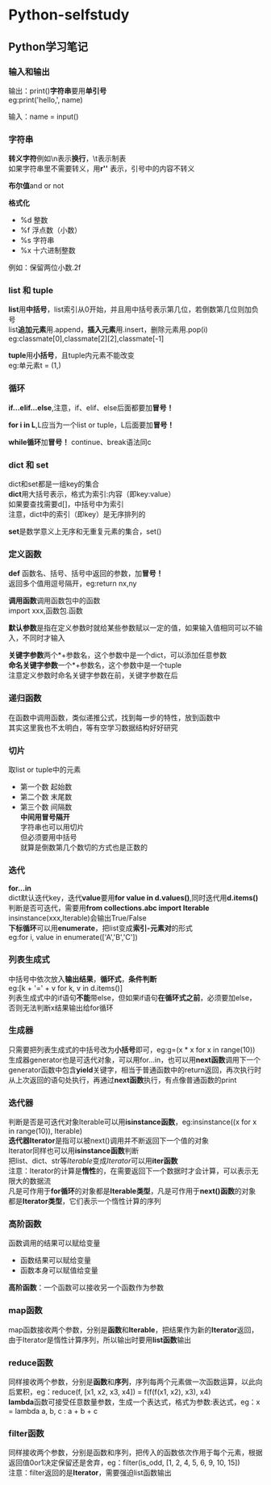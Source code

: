# Python-selfstudy
## Python学习笔记  
### 输入和输出  

输出：print()**字符串**要用**单引号**<br>
eg:print('hello,', name)<br>

输入：name = input()<br>

### 字符串

**转义字符**例如\n表示**换行**，\t表示制表<br>
如果字符串里不需要转义，用**r''** 表示，引号中的内容不转义<br>

**布尔值**and or not

**格式化**<br>
- %d 整数    
- %f 浮点数（小数）   
- %s 字符串    
- %x 十六进制整数    

例如：保留两位小数.2f<br>

### list 和 tuple
**list**用**中括号**，list索引从0开始，并且用中括号表示第几位，若倒数第几位则加负号<br>
list**追加元素**用.append，**插入元素**用.insert，删除元素用.pop(i)<br>
eg:classmate[0],classmate[2][2],classmate[-1]<br>

**tuple**用**小括号**，且tuple内元素不能改变<br>
eg:单元素t = (1,)<br>

### 循环

**if...elif...else**,注意，if、elif、else后面都要加**冒号！**<br>

**for i in L**,L应当为一个list or tuple，L后面要加**冒号！**<br>

**while循环**加**冒号！** continue、break语法同c<br>

### dict 和 set
dict和set都是一组key的集合<br>
**dict**用大括号表示，格式为索引:内容（即key:value）<br>
如果要查找需要d[]，中括号中为索引<br>
注意，dict中的索引（即key）是无序排列的<br>

**set**是数学意义上无序和无重复元素的集合，set()<br>

### 定义函数
**def** 函数名、括号、括号中返回的参数，加**冒号！**<br>
返回多个值用逗号隔开，eg:return nx,ny<br>

**调用函数**调用函数包中的函数<br>
import xxx,函数包.函数<br>

**默认参数**是指在定义参数时就给某些参数赋以一定的值，如果输入值相同可以不输入，不同时才输入<br>

**关键字参数**两个*+参数名，这个参数中是一个dict，可以添加任意参数<br>
**命名关键字参数**一个*+参数名，这个参数中是一个tuple<br>
注意定义参数时命名关键字参数在前，关键字参数在后<br>

### 递归函数
在函数中调用函数，类似递推公式，找到每一步的特性，放到函数中<br>
其实这里我也不太明白，等有空学习数据结构好好研究<br>

### 切片
取list or tuple中的元素<br>
- 第一个数 起始数   
- 第二个数 末尾数    
- 第三个数 间隔数   
**中间用冒号隔开**<br>
字符串也可以用切片<br>但必须要用中括号<br>
就算是倒数第几个数切的方式也是正数的<br>

### 迭代
**for...in**<br>
dict默认迭代key，迭代**value**要用**for value in d.values()**,同时迭代用**d.items()**<br>
判断是否可迭代，需要用**from collections.abc import Iterable**<br>
insinstance(xxx,Iterable)会输出True/False<br>
**下标循环**可以用**enumerate**，把list变成**索引-元素对**的形式<br>
eg:for i, value in enumerate(['A','B','C'])<br>

### 列表生成式
中括号中依次放入**输出结果**，**循环式**，**条件判断**<br>
eg:[k + '=' + v for k, v in d.items()]<br>
列表生成式中的if语句**不能**带else，但如果if语句**在循环式之前**，必须要加else，否则无法判断x结果输出给for循环<br>

### 生成器
只需要把列表生成式的中括号改为**小括号**即可，eg:g=(x * x for x in range(10))<br>
生成器generator也是可迭代对象，可以用for...in，也可以用**next函数**调用下一个<br>
generator函数中包含**yield**关键字，相当于普通函数中的return返回，再次执行时从上次返回的语句处执行，再通过**next函数**执行，有点像普通函数的print<br>

### 迭代器
判断是否是可迭代对象Iterable可以用**isinstance函数**，eg:insinstance((x for x in range(10)), Iterable)<br>
**迭代器Iterator**是指可以被next()调用并不断返回下一个值的对象<br>
Iterator同样也可以用**isinstance函数**判断<br>
把list、dict、str等*Iterable*变成*Iterator*可以用**iter函数**<br>
注意：Iterator的计算是**惰性**的，在需要返回下一个数据时才会计算，可以表示无限大的数据流<br>
凡是可作用于**for循环**的对象都是**Iterable类型**，凡是可作用于**next()函数**的对象都是**Iterator类型**，它们表示一个惰性计算的序列<br>

### 高阶函数
函数调用的结果可以赋给变量<br>
- 函数结果可以赋给变量   
- 函数本身可以赋值给变量 
   
**高阶函数**：一个函数可以接收另一个函数作为参数<br>   

### map函数
map函数接收两个参数，分别是**函数**和**Iterable**，把结果作为新的**Iterator**返回，由于Iterator是惰性计算序列，所以输出时要用**list函数**输出<br>

### reduce函数
同样接收两个参数，分别是**函数**和**序列**，序列每两个元素做一次函数运算，以此向后累积，eg：reduce(f, [x1, x2, x3, x4]) = f(f(f(x1, x2), x3), x4)<br>
**lambda**函数可接受任意数量参数，生成一个表达式，格式为参数:表达式，eg：x = lambda a, b, c : a + b + c<br>

### filter函数
同样接收两个参数，分别是函数和序列，把传入的函数依次作用于每个元素，根据返回值0or1决定保留还是舍弃，eg：filter(is_odd, [1, 2, 4, 5, 6, 9, 10, 15])<br>
注意：filter返回的是**Iterator**，需要强迫list函数输出<br>









